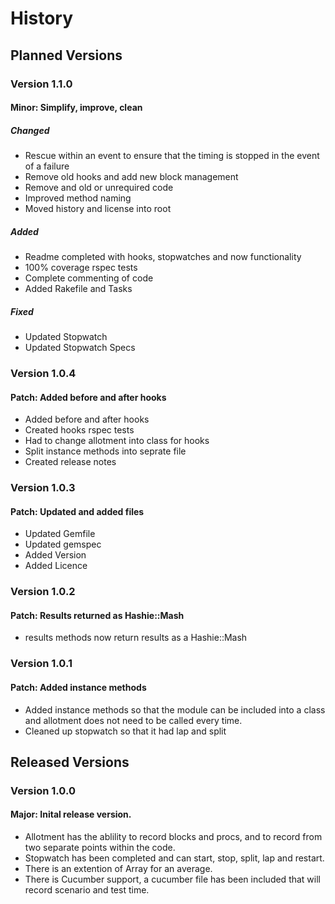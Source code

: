 # History
## Planned Versions
### Version 1.1.0
#### Minor: Simplify, improve, clean
##### Changed
 * Rescue within an event to ensure that the timing is stopped in the event of a failure
 * Remove old hooks and add new block management
 * Remove and old or unrequired code
 * Improved method naming
 * Moved history and license into root

##### Added
 * Readme completed with hooks, stopwatches and now functionality
 * 100% coverage rspec tests
 * Complete commenting of code
 * Added Rakefile and Tasks

##### Fixed
 * Updated Stopwatch
 * Updated Stopwatch Specs

### Version 1.0.4
#### Patch: Added before and after hooks
 * Added before and after hooks
 * Created hooks rspec tests
 * Had to change allotment into class for hooks
 * Split instance methods into seprate file
 * Created release notes

### Version 1.0.3
#### Patch: Updated and added files
 * Updated Gemfile
 * Updated gemspec
 * Added Version
 * Added Licence

### Version 1.0.2
#### Patch: Results returned as Hashie::Mash
 * results methods now return results as a Hashie::Mash

### Version 1.0.1
#### Patch: Added instance methods
 * Added instance methods so that the module can be included into a class and allotment does not need to be called every time.
 * Cleaned up stopwatch so that it had lap and split

## Released Versions
### Version 1.0.0
#### Major: Inital release version.
 * Allotment has the ablility to record blocks and procs, and to record from two separate points within the code.
 * Stopwatch has been completed and can start, stop, split, lap and restart.
 * There is an extention of Array for an average.
 * There is Cucumber support, a cucumber file has been included that will record scenario and test time.

